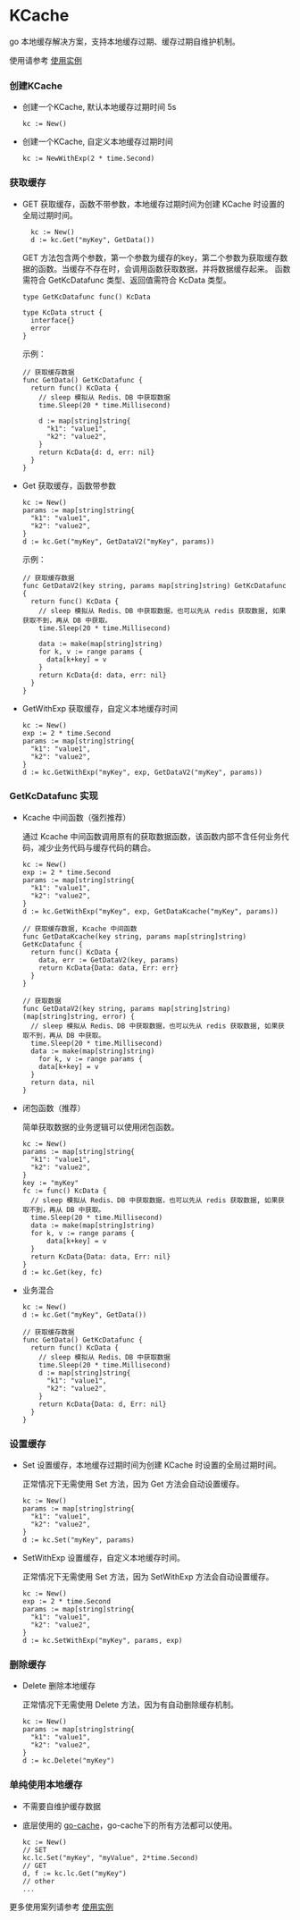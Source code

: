# KCache
go 本地缓存解决方案，支持本地缓存过期、缓存过期自维护机制。

使用请参考 [使用实例](kcache_test.go)

### 创建KCache
- 创建一个KCache, 默认本地缓存过期时间 5s

  ```
  kc := New()
  ```


- 创建一个KCache, 自定义本地缓存过期时间

  ```
  kc := NewWithExp(2 * time.Second)
  ```

### 获取缓存
- GET 获取缓存，函数不带参数，本地缓存过期时间为创建 KCache 时设置的全局过期时间。

  ```
    kc := New()
    d := kc.Get("myKey", GetData())
  ```
    GET 方法包含两个参数，第一个参数为缓存的key，第二个参数为获取缓存数据的函数。当缓存不存在时，会调用函数获取数据，并将数据缓存起来。
    函数需符合 GetKcDatafunc 类型、返回值需符合 KcData 类型。
  ```
  type GetKcDatafunc func() KcData
  
  type KcData struct { 
    interface{} 
    error
  }
  ```
  
  示例：
  ```
  // 获取缓存数据
  func GetData() GetKcDatafunc {
    return func() KcData {
      // sleep 模拟从 Redis、DB 中获取数据
      time.Sleep(20 * time.Millisecond)
  
      d := map[string]string{
        "k1": "value1",
        "k2": "value2",
      }
      return KcData{d: d, err: nil}
    }
  }
  ```

- Get 获取缓存，函数带参数

  ```
  kc := New()
  params := map[string]string{
    "k1": "value1",
    "k2": "value2",
  }
  d := kc.Get("myKey", GetDataV2("myKey", params))
  ```
  
  示例：
  ```
  // 获取缓存数据
  func GetDataV2(key string, params map[string]string) GetKcDatafunc {
    return func() KcData {
      // sleep 模拟从 Redis、DB 中获取数据，也可以先从 redis 获取数据, 如果获取不到，再从 DB 中获取。
      time.Sleep(20 * time.Millisecond)
  
      data := make(map[string]string)
      for k, v := range params {
        data[k+key] = v
      }
      return KcData{d: data, err: nil}
    }
  }
  ```
    
- GetWithExp 获取缓存，自定义本地缓存时间

  ```
  kc := New() 
  exp := 2 * time.Second
  params := map[string]string{
    "k1": "value1",
    "k2": "value2",
  }
  d := kc.GetWithExp("myKey", exp, GetDataV2("myKey", params))
  ```

### GetKcDatafunc 实现
- Kcache 中间函数（强烈推荐）
  
  通过 Kcache 中间函数调用原有的获取数据函数，该函数内部不含任何业务代码，减少业务代码与缓存代码的耦合。
  ```
  kc := New()
  exp := 2 * time.Second
  params := map[string]string{
    "k1": "value1",
    "k2": "value2",
  }
  d := kc.GetWithExp("myKey", exp, GetDataKcache("myKey", params))
  ```

  ```
  // 获取缓存数据, Kcache 中间函数
  func GetDataKcache(key string, params map[string]string) GetKcDatafunc {
    return func() KcData {
      data, err := GetDataV2(key, params)
      return KcData{Data: data, Err: err}
    }
  }
  
  // 获取数据
  func GetDataV2(key string, params map[string]string) (map[string]string, error) {
    // sleep 模拟从 Redis、DB 中获取数据，也可以先从 redis 获取数据, 如果获取不到，再从 DB 中获取。
    time.Sleep(20 * time.Millisecond)
    data := make(map[string]string)
      for k, v := range params {
      data[k+key] = v
    }
    return data, nil
  }
  ```

- 闭包函数（推荐）

  简单获取数据的业务逻辑可以使用闭包函数。
  ```
  kc := New()
  params := map[string]string{
    "k1": "value1",
    "k2": "value2",
  }
  key := "myKey"
  fc := func() KcData {
    // sleep 模拟从 Redis、DB 中获取数据，也可以先从 redis 获取数据, 如果获取不到，再从 DB 中获取。
    time.Sleep(20 * time.Millisecond)
    data := make(map[string]string)
    for k, v := range params {
        data[k+key] = v
    }
    return KcData{Data: data, Err: nil}
  }
  d := kc.Get(key, fc)
  ```

- 业务混合
  ```
  kc := New()
  d := kc.Get("myKey", GetData())
  ```
  ```
  // 获取缓存数据
  func GetData() GetKcDatafunc {
    return func() KcData {
      // sleep 模拟从 Redis、DB 中获取数据
      time.Sleep(20 * time.Millisecond)
      d := map[string]string{
        "k1": "value1",
        "k2": "value2",
      }
      return KcData{Data: d, Err: nil}
    }
  }
  ```
### 设置缓存
- Set 设置缓存，本地缓存过期时间为创建 KCache 时设置的全局过期时间。

  正常情况下无需使用 Set 方法，因为 Get 方法会自动设置缓存。

  ```
  kc := New()
  params := map[string]string{
    "k1": "value1",
    "k2": "value2",
  }
  d := kc.Set("myKey", params)
  ```

- SetWithExp 设置缓存，自定义本地缓存时间。

  正常情况下无需使用 Set 方法，因为 SetWithExp 方法会自动设置缓存。

  ```
  kc := New()
  exp := 2 * time.Second
  params := map[string]string{
    "k1": "value1",
    "k2": "value2",
  }
  d := kc.SetWithExp("myKey", params, exp)
  ```
  
### 删除缓存
- Delete 删除本地缓存

  正常情况下无需使用 Delete 方法，因为有自动删除缓存机制。

  ```
  kc := New()
  params := map[string]string{
    "k1": "value1",
    "k2": "value2",
  }
  d := kc.Delete("myKey")
  ```
  
### 单纯使用本地缓存

- 不需要自维护缓存数据
- 底层使用的 [go-cache](https://github.com/patrickmn/go-cache)，go-cache下的所有方法都可以使用。
  
  ```
  kc := New()
  // SET
  kc.lc.Set("myKey", "myValue", 2*time.Second)
  // GET
  d, f := kc.lc.Get("myKey")
  // other
  ...
  
  ```

更多使用案列请参考 [使用实例](kcache_test.go)

